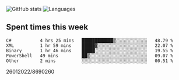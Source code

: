 ![GitHub stats](https://github-readme-stats.vercel.app/api?username=emipa606&theme=github_dark&show_icons=true) 
![Languages](https://github-readme-stats.vercel.app/api/top-langs/?username=emipa606&theme=github_dark&layout=compact)

## Spent times this week
<!--START_SECTION:waka-->

```text
C#           4 hrs 25 mins   ████████████▒░░░░░░░░░░░░   48.79 %
XML          1 hr 59 mins    █████▓░░░░░░░░░░░░░░░░░░░   22.07 %
Binary       1 hr 46 mins    █████░░░░░░░░░░░░░░░░░░░░   19.55 %
PowerShell   49 mins         ██▒░░░░░░░░░░░░░░░░░░░░░░   09.07 %
Other        2 mins          ░░░░░░░░░░░░░░░░░░░░░░░░░   00.51 %
```

<!--END_SECTION:waka-->


26012022/8690260
